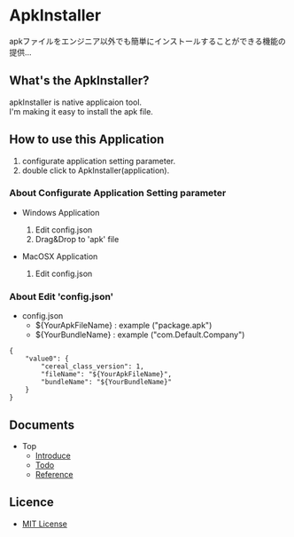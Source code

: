 # ApkInstaller
apkファイルをエンジニア以外でも簡単にインストールすることができる機能の提供...

## What's the ApkInstaller?
apkInstaller is native applicaion tool.  
I'm making it easy to install the apk file.

## How to use this Application
1. configurate application setting parameter.
2. double click to ApkInstaller(application).

### About Configurate Application Setting parameter
* Windows Application
    1. Edit config.json
    2. Drag&Drop to 'apk' file

* MacOSX Application 
    1. Edit config.json 

### About Edit 'config.json'
* config.json
    * ${YourApkFileName} : example ("package.apk")
    * ${YourBundleName} : example ("com.Default.Company")
```
{
    "value0": {
        "cereal_class_version": 1,
        "fileName": "${YourApkFileName}",
        "bundleName": "${YourBundleName}"
    }
}
```

## Documents
* Top
    * [Introduce](./Document/Introduce.md)
    * [Todo](./Document/Todo.md)
    * [Reference](./Document/Reference.md)

## Licence
* [MIT License](./LICENSE)



